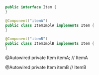 ```java
public interface Item {
}

@Component("itemA")
public class ItemImplA implements Item {
}

@Component("itemB")
public class ItemImplB implements Item {
}
```
@Autowired
private Item itemA; // ItemA

@Autowired
private Item itemB // ItemB
